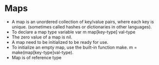 # Maps

- A map is an unordered collection of key/value pairs, where each key is unique. (sometimes called hashes or dictionaries in other languages).
- To declare a map type variable var m map[key-type] val-type
- The zero value of a map is nil.
- A map need to be initialized to be ready for use.
- To initialize an empty map, use the built-in function make. m = make(map[key-type]val-type).
- Map is of reference type
